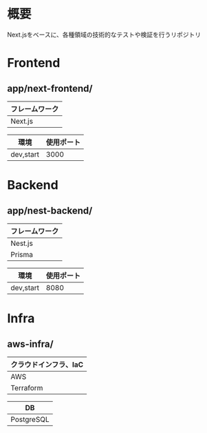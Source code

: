 # 概要
Next.jsをベースに、各種領域の技術的なテストや検証を行うリポジトリ

# Frontend

## app/next-frontend/

| フレームワーク |
| ---- |
| Next.js |

|環境|使用ポート|
| ---- | ---- |
| dev,start | 3000 |

# Backend

## app/nest-backend/

| フレームワーク |
| ---- |
| Nest.js |
| Prisma |

|環境|使用ポート|
| ---- | ---- |
| dev,start | 8080 |

# Infra

## aws-infra/

| クラウドインフラ、IaC |
| ---- |
| AWS |
| Terraform |

| DB |
| ---- |
| PostgreSQL |
